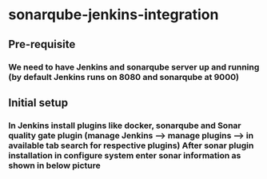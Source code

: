 # sonarqube-jenkins-integration
## Pre-requisite
### We need to have Jenkins and sonarqube server up and running (by default Jenkins runs on 8080 and sonarqube at 9000)

## Initial setup
### In Jenkins install plugins like docker, sonarqube and Sonar quality gate plugin (manage Jenkins --> manage plugins --> in available tab search for respective plugins) After sonar plugin installation in configure system enter sonar information as shown in below picture
